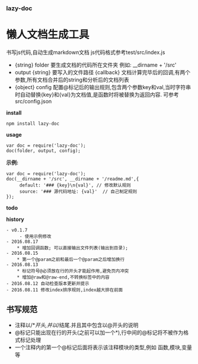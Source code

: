 ###  lazy-doc

# 懒人文档生成工具
书写js代码,自动生成markdown文档
js代码格式参考test/src/index.js

*  {string} folder 要生成文档的代码所在文件夹
         例如: __dirname + '/src'
*  output
       {string} 要写入的文件路径
       {callback} 文档计算完毕后的回调,有两个参数,所有文档合并后的string和分析后的文档列表
*  {object} config 配置@标记后的输出规则,包含两个参数key和val,当时字符串时自动替换{key}和{val}为文档值,是函数时将被替换为返回内容. 可参考src/config.json

**install**

```
npm install lazy-doc
```

**usage**

```
var doc = require('lazy-doc');
doc(folder, output, config);
```


**示例:**

```
var doc = require('lazy-doc');
doc(__dirname + '/src', __dirname + '/readme.md',{
     default: '### {key}\n{val}', // 修改默认规则
     source: '### 源代码地址: {val}'  // 自己制定规则
});
```

**todo**

**history**

```
- v0.1.7
     - 使用示例修改
- 2016.08.17
    * 增加回调函数; 可以直接输出文件列表(输出到目录);
- 2016.08.15
    * 第一个@param之前和最后一个@param之后增加换行
- 2016.08.13
    * 标记符号@必须放在行的开头才能起作用,避免页内冲突
    * 增加@raw和@raw-end,不转换标签中的内容
- 2016.08.12 自动检查版本更新并提示
- 2016.08.11 修改index排序规则,index越大排在前面
```



## 书写规范
* 注释以/**开头,并以*/结尾.并且其中包含以@开头的说明
* @标记只能出现在行的开头(之前可以加一个*),行中间的@标记将不被作为格式标记处理
* 一个注释内的第一个@标记后面将表示该注释模块的类型,例如 函数,模块,变量等